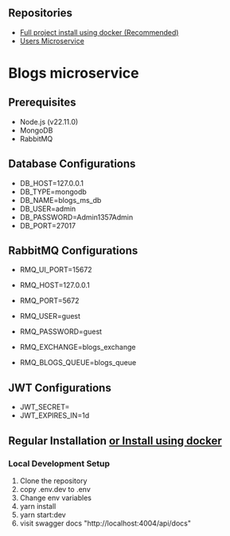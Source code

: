 ## Repositories
- [Full project install using docker (Recommended)](https://github.com/AymanNagyAhmed/ekfc-t)
- [Users Microservice](https://github.com/AymanNagyAhmed/ekfc-users-microservice)


# Blogs microservice

## Prerequisites
- Node.js (v22.11.0)
- MongoDB
- RabbitMQ


## Database Configurations
- DB_HOST=127.0.0.1
- DB_TYPE=mongodb
- DB_NAME=blogs_ms_db
- DB_USER=admin
- DB_PASSWORD=Admin1357Admin
- DB_PORT=27017

## RabbitMQ Configurations

- RMQ_UI_PORT=15672
- RMQ_HOST=127.0.0.1

- RMQ_PORT=5672
- RMQ_USER=guest
- RMQ_PASSWORD=guest
- RMQ_EXCHANGE=blogs_exchange
- RMQ_BLOGS_QUEUE=blogs_queue

## JWT Configurations
- JWT_SECRET=
- JWT_EXPIRES_IN=1d

## Regular Installation [or Install using docker](https://github.com/AymanNagyAhmed/ekfc-task)

### Local Development Setup
1. Clone the repository
2. copy .env.dev to .env
3. Change env variables
4. yarn install
5. yarn start:dev
6. visit swagger docs "http://localhost:4004/api/docs"

